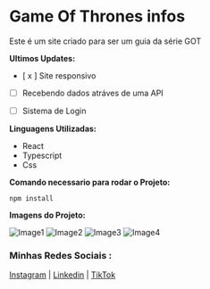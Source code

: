# Game Of Thrones infos
Este é um site criado para ser um guia da série GOT 


**Ultimos Updates:**

- [ x ] Site responsivo
- [   ] Recebendo dados atráves de uma API
- [   ] Sistema de Login


**Linguagens Utilizadas:**

* React
* Typescript
* Css

**Comando necessario para rodar o Projeto:**

```
npm install
```

**Imagens do Projeto:**

![Image1](https://i.imgur.com/yhFxSkC.png)
![Image2](https://i.imgur.com/OSidfDw.png)
![Image3](https://i.imgur.com/HrS2bMt.png)
![Image4](https://i.imgur.com/5MDBMr6.png)


### Minhas Redes Sociais :
[Instagram](https://www.instagram.com/asdavidoliveira/) | 
[Linkedin](https://www.linkedin.com/in/david-oliveira-077a77212/) |
[TikTok](https://www.tiktok.com/@queriaprogramar)

